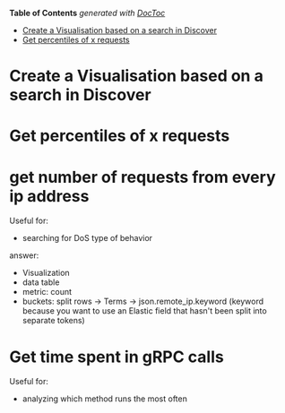 <!-- START doctoc generated TOC please keep comment here to allow auto update -->
<!-- DON'T EDIT THIS SECTION, INSTEAD RE-RUN doctoc TO UPDATE -->
**Table of Contents**  *generated with [DocToc](https://github.com/thlorenz/doctoc)*

- [Create a Visualisation based on a search in Discover](#create-a-visualisation-based-on-a-search-in-discover)
- [Get percentiles of x requests](#get-percentiles-of-x-requests)

<!-- END doctoc generated TOC please keep comment here to allow auto update -->


# Create a Visualisation based on a search in Discover

# Get percentiles of x requests

# get number of requests from every ip address

Useful for:
- searching for DoS type of behavior

answer:
- Visualization
- data table
- metric: count
- buckets: split rows -> Terms -> json.remote_ip.keyword   (keyword because you want to use an Elastic field that hasn't been split into separate tokens)

# Get time spent in gRPC calls

Useful for:
- analyzing which method runs the most often
